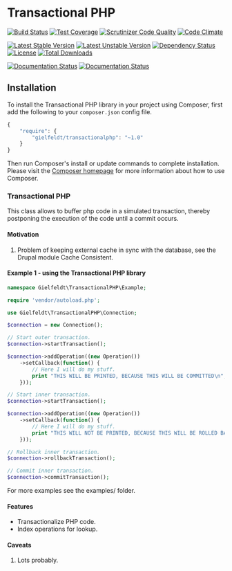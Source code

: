 # Transactional PHP

[![Build Status](https://scrutinizer-ci.com/g/gielfeldt/transactionalphp/badges/build.png?b=master)][8]
[![Test Coverage](https://codeclimate.com/github/gielfeldt/transactionalphp/badges/coverage.svg)][3]
[![Scrutinizer Code Quality](https://scrutinizer-ci.com/g/gielfeldt/transactionalphp/badges/quality-score.png?b=master)][7]
[![Code Climate](https://codeclimate.com/github/gielfeldt/transactionalphp/badges/gpa.svg)][5]

[![Latest Stable Version](https://poser.pugx.org/gielfeldt/transactionalphp/v/stable.svg)][1]
[![Latest Unstable Version](https://poser.pugx.org/gielfeldt/transactionalphp/v/unstable.svg)][1]
[![Dependency Status](https://www.versioneye.com/user/projects/55cb2eb9dfed0a001e000200/badge.svg?style=flat)][11]
[![License](https://poser.pugx.org/gielfeldt/transactionalphp/license.svg)][4]
[![Total Downloads](https://poser.pugx.org/gielfeldt/transactionalphp/downloads.svg)][1]

[![Documentation Status](https://readthedocs.org/projects/transactionalphp/badge/?version=stable)][12]
[![Documentation Status](https://readthedocs.org/projects/transactionalphp/badge/?version=latest)][12]

## Installation

To install the Transactional PHP library in your project using Composer, first add the following to your `composer.json`
config file.
```javascript
{
    "require": {
        "gielfeldt/transactionalphp": "~1.0"
    }
}
```

Then run Composer's install or update commands to complete installation. Please visit the [Composer homepage][6] for
more information about how to use Composer.

### Transactional PHP

This class allows to buffer php code in a simulated transaction, thereby postponing the execution of the code until a
commit occurs.

#### Motivation

1. Problem of keeping external cache in sync with the database, see the Drupal module Cache Consistent.

#### Example 1 - using the Transactional PHP library

```php
namespace Gielfeldt\TransactionalPHP\Example;

require 'vendor/autoload.php';

use Gielfeldt\TransactionalPHP\Connection;

$connection = new Connection();

// Start outer transaction.
$connection->startTransaction();

$connection->addOperation((new Operation())
    ->setCallback(function() {
        // Here I will do my stuff.
        print "THIS WILL BE PRINTED, BECAUSE THIS WILL BE COMMITTED\n";
    }));

// Start inner transaction.
$connection->startTransaction();

$connection->addOperation((new Operation())
    ->setCallback(function() {
        // Here I will do my stuff.
        print "THIS WILL NOT BE PRINTED, BECAUSE THIS WILL BE ROLLED BACK\n";
    }));

// Rollback inner transaction.
$connection->rollbackTransaction();

// Commit inner transaction.
$connection->commitTransaction();

```

For more examples see the examples/ folder.

#### Features

* Transactionalize PHP code.
* Index operations for lookup.

#### Caveats

1. Lots probably.


[1]:  https://packagist.org/packages/gielfeldt/transactionalphp
[2]:  https://circleci.com/gh/gielfeldt/transactionalphp
[3]:  https://codeclimate.com/github/gielfeldt/transactionalphp/coverage
[4]:  https://github.com/gielfeldt/transactionalphp/blob/master/LICENSE.md
[5]:  https://codeclimate.com/github/gielfeldt/transactionalphp
[6]:  http://getcomposer.org
[7]:  https://scrutinizer-ci.com/g/gielfeldt/transactionalphp/?branch=master
[8]:  https://scrutinizer-ci.com/g/gielfeldt/transactionalphp/build-status/master
[9]:  https://coveralls.io/github/gielfeldt/transactionalphp
[10]: https://travis-ci.org/gielfeldt/transactionalphp
[11]: https://www.versioneye.com/user/projects/55cb2eb9dfed0a001e000200
[12]: https://readthedocs.org/projects/transactionalphp/?badge=latest
